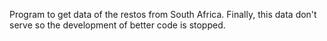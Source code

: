 Program to get data of the restos from South Africa. Finally, this data
don't serve so the development of better code is stopped.